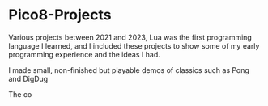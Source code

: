 # Pico8-Projects
Various projects between 2021 and 2023, Lua was the first programming language I learned, and I included these projects to show some of my early programming experience and the ideas I had. 

I made small, non-finished but playable demos of classics such as Pong and DigDug

The co
